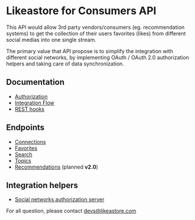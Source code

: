 # Likeastore for Consumers API

This API would allow 3rd party vendors/consumers (eg. recommendation systems) to get the collection of their users favorites (likes) from different social medias into one single stream.

The primary value that API propose is to simplify the integration with different social networks, by implementing OAuth / OAuth 2.0 authorization helpers and taking care of data synchronization.

## Documentation

* [Authorization](authorization.md)
* [Integration Flow](integration.md)
* [REST hooks](hooks.md)

## Endpoints

* [Connections](connections.md)
* [Favorites](favorites.md)
* [Search](search.md)
* [Topics](topics.md)
* [Recommendations](recommendations.md) (planned **v2.0**)

## Integration helpers

* [Social networks authorization server](server.md)

For all question, please contact [devs@likeastore.com](mailto:devs@likeastore.com)